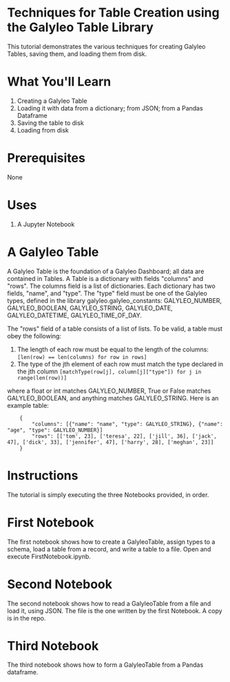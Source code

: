 # Techniques for Table Creation using the Galyleo Table Library
This tutorial demonstrates the various techniques for creating Galyleo Tables, saving them, and loading them from disk.

# What You'll Learn
1. Creating a Galyleo Table
2. Loading it with data from a dictionary; from JSON; from a Pandas Dataframe
3. Saving the table to disk
4. Loading from disk

# Prerequisites
None

# Uses
1. A Jupyter Notebook

# A Galyleo Table
A Galyleo Table is the foundation of a Galyleo Dashboard; all data are contained in Tables.  A Table is a dictionary with
fields "columns" and "rows".  The columns field is a list of dictionaries.  Each dictionary has two fields, "name", and "type".
The "type" field must be one of the Galyleo types, defined in the library galyleo.galyleo_constants: GALYLEO_NUMBER, GALYLEO_BOOLEAN, GALYLEO_STRING, GALYLEO_DATE, GALYLEO_DATETIME, GALYLEO_TIME_OF_DAY. 

The "rows" field of a table consists of a list of lists.  To be valid, a table must obey the following:

1. The length of each row must be equal to the length of the columns: `[len(row) == len(columns) for row in rows]`
2. The type of the jth element of each row must match the type declared in the jth column `[matchType(row[j], column[j]["type"]) for j in range(len(row))]`

where a float or int matches GALYLEO_NUMBER, True or False matches GALYLEO_BOOLEAN, and anything matches GALYLEO_STRING.
Here is an example table:
```
    {
        "columns": [{"name": "name", "type": GALYLEO_STRING}, {"name": "age", "type": GALYLEO_NUMBER}]
        "rows": [['tom', 23], ['teresa', 22], ['jill', 36], ['jack', 47], ['dick', 33], ['jennifer', 47], ['harry', 28], ['meghan', 23]]
    }
```

# Instructions
The tutorial is simply executing the three Notebooks provided, in order.  


# First Notebook
The first notebook shows how to create a GalyleoTable, assign types to a schema, load a table from a record, and write a table to a file.  Open and execute FirstNotebook.ipynb.

# Second Notebook
The second notebook shows how to read a GalyleoTable from a file and load it, using JSON.  The file is the one written by the first Notebook.  A copy is in the repo.

# Third Notebook
The third notebook shows how to form a GalyleoTable from a Pandas dataframe.


